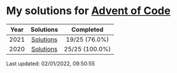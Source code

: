 # My solutions for [Advent of Code](https://adventofcode.com)

| Year | Solutions | Completed |
|:---:|:---:|:---:|
| 2021 | [Solutions](./2021) | 19/25 (76.0%) |
| 2020 | [Solutions](./2020) | 25/25 (100.0%) |

Last updated: 02/01/2022, 09:50:55